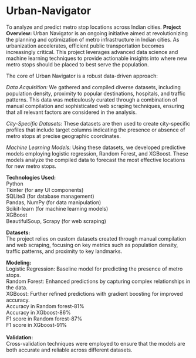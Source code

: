 # Urban-Navigator
To analyze and predict metro stop locations across Indian cities.
**Project Overview:**
Urban Navigator is an ongoing initiative aimed at revolutionizing the planning and optimization of metro infrastructure in Indian cities. As urbanization accelerates, efficient public transportation becomes increasingly critical. This project leverages advanced data science and machine learning techniques to provide actionable insights into where new metro stops should be placed to best serve the population.

The core of Urban Navigator is a robust data-driven approach:

*Data Acquisition:* We gathered and compiled diverse datasets, including population density, proximity to popular destinations, hospitals, and traffic patterns. This data was meticulously curated through a combination of manual compilation and sophisticated web scraping techniques, ensuring that all relevant factors are considered in the analysis.

*City-Specific Datasets:* These datasets are then used to create city-specific profiles that include target columns indicating the presence or absence of metro stops at precise geographic coordinates.

*Machine Learning Models:* Using these datasets, we developed predictive models employing logistic regression, Random Forest, and XGBoost. These models analyze the compiled data to forecast the most effective locations for new metro stops.

**Technologies Used:**<br />
Python<br />
Tkinter (for any UI components)<br />
SQLite3 (for database management)<br />
Pandas, NumPy (for data manipulation)<br />
Scikit-learn (for machine learning models)<br />
XGBoost<br />
BeautifulSoup, Scrapy (for web scraping)<br />

**Datasets:**<br />
The project relies on custom datasets created through manual compilation and web scraping, focusing on key metrics such as population density, traffic patterns, and proximity to key landmarks.

**Modeling:**<br />
Logistic Regression: Baseline model for predicting the presence of metro stops.
<br />Random Forest: Enhanced predictions by capturing complex relationships in the data.
<br />XGBoost: Further refined predictions with gradient boosting for improved accuracy.<br />
Accuracy in Random forest-81%<br />
Accuracy in XGboost-86%<br />
F1 score in Random forest-87%<br />
F1 score in XGboost-91%<br />
<br />**Validation:**<br />
Cross-validation techniques were employed to ensure that the models are both accurate and reliable across different datasets.

